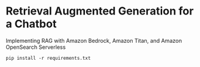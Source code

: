 # Retrieval Augmented Generation for a Chatbot
Implementing RAG with Amazon Bedrock, Amazon Titan, and Amazon OpenSearch Serverless

	pip install -r requirements.txt
	